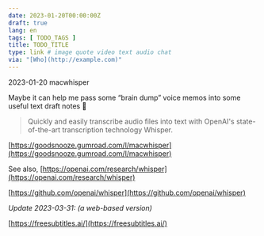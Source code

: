 ```yaml
---
date: 2023-01-20T00:00:00Z
draft: true
lang: en
tags: [ TODO_TAGS ]
title: TODO_TITLE
type: link # image quote video text audio chat
via: "[Who](http://example.com)"
---
```



2023-01-20 macwhisper


Maybe it can help me pass some “brain dump” voice memos into some useful text draft notes 🤔 

> Quickly and easily transcribe audio files into text with OpenAI's state-of-the-art transcription technology Whisper.

[https://goodsnooze.gumroad.com/l/macwhisper](https://goodsnooze.gumroad.com/l/macwhisper)

See also,
[https://openai.com/research/whisper](https://openai.com/research/whisper)

[https://github.com/openai/whisper](https://github.com/openai/whisper)

*Update 2023-03-31: (a web-based version)*

[https://freesubtitles.ai/](https://freesubtitles.ai/)

